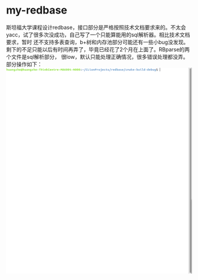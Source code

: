 # my-redbase
斯坦福大学课程设计redbase，接口部分是严格按照技术文档要求来的。不太会yacc，试了很多次没成功，自己写了一个只能算能用的sql解析器。相比技术文档要求，暂时
还不支持多表查询，b+树和内存池部分可能还有一些小bug没发现。剩下的不足只能以后有时间再弄了，毕竟已经花了2个月在上面了。RBparse的两个文件是sql解析部分，
很low，默认只能处理正确情况，很多错误处理都没弄。部分操作如下：
![image](https://github.com/AtwoodHuang/my-redbase/blob/master/sp.gif)   
